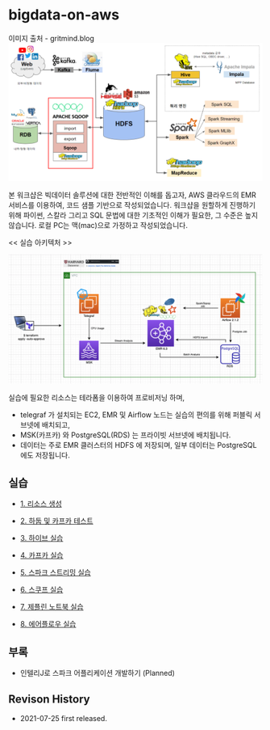 # bigdata-on-aws #

이미지 출처 - gritmind.blog
![bigdata](https://github.com/gnosia93/bigdata-on-aws/blob/main/workshop/images/bigdat-on-aws.png)


본 워크샵은 빅데이터 솔루션에 대한 전반적인 이해를 돕고자, AWS 클라우드의 EMR 서비스를 이용하여, 코드 샘플 기반으로 작성되었습니다.
워크샵을 원할하게 진행하기 위해 파이썬, 스칼라 그리고 SQL 문법에 대한 기초적인 이해가 필요한, 그 수준은 높지 않습니다.
로컬 PC는 맥(mac)으로 가정하고 작성되었습니다. 

<< 실습 아키텍처 >>

![archi](https://github.com/gnosia93/bigdata-on-aws/blob/main/workshop/images/aws-architecture.png)

실습에 필요한 리소스는 테라폼을 이용하여 프로비저닝 하며,

- telegraf 가 설치되는 EC2, EMR 및 Airflow 노드는 실습의 편의를 위해 퍼블릭 서브넷에 배치되고,
- MSK(카프카) 와 PostgreSQL(RDS) 는 프라이빗 서브넷에 배치됩니다.
- 데이터는 주로 EMR 클러스터의 HDFS 에 저장되며, 일부 데이터는 PostgreSQL 에도 저장됩니다. 


## 실습 ##

* [1. 리소스 생성](https://github.com/gnosia93/bigdata-on-aws/blob/main/workshop/setup.md)

* [2. 하둡 및 카프카 테스트](https://github.com/gnosia93/bigdata-on-aws/blob/main/workshop/hadoop-kafka.md)

* [3. 하이브 실습](https://github.com/gnosia93/bigdata-on-aws/blob/main/workshop/hive.md)

* [4. 카프카 실습](https://github.com/gnosia93/bigdata-on-aws/blob/main/workshop/kafka.md)

* [5. 스파크 스트리밍 실습](https://github.com/gnosia93/bigdata-on-aws/blob/main/workshop/spark.md) 

* [6. 스쿠프 실습](https://github.com/gnosia93/bigdata-on-aws/blob/main/workshop/sqoop.md)

* [7. 제플린 노트북 실습](https://github.com/gnosia93/bigdata-on-aws/blob/main/workshop/zeppelin.md)

* [8. 에어플로우 실습](https://github.com/gnosia93/bigdata-on-aws/blob/main/workshop/airflow.md)


## 부록 ##

* 인텔리J로 스파크 어플리케이션 개발하기 (Planned)


## Revison History ##

* 2021-07-25 first released.
